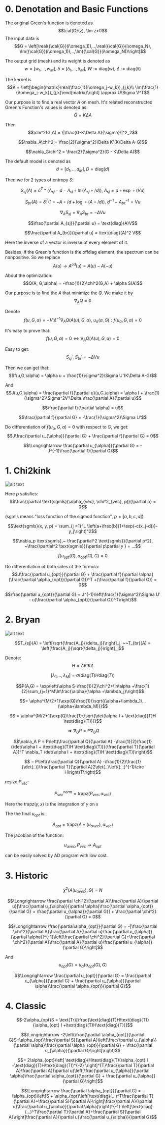 # 0. Denotation and Basic Functions

The original Green's function is denoted as
$$\cal{G}(z), \Im z>0$$
The input data is 
$$G = \left[\real({\cal{G}}(i\omega_1)),..,\real({\cal{G}}(i\omega_N), \Im({\cal{G}}(i\omega_1)),..,\Im({\cal{G}}(i\omega_N))\right]$$

The output grid (mesh) and its weight is denoted as
$$w = [w_1,..,w_M],~\delta = [\delta_1,..,\delta_M],~W := \text{diag}(w), ~\Delta:=\text{diag}(\delta)$$

The kernel is
$$K = \left[\begin{matrix}\real(\frac{1}{i\omega_j-w_k})_{j,k}\\ \Im(\frac{1}{i\omega_j-w_k})_{j,k}\end{matrix}\right] \approx U\Sigma V^T$$

Our purpose is to find a real vector $A$ on mesh. It's related reconstructed Green's Function's values is denoted as:
$$\widetilde{G} = K\Delta A$$

Then
$$\chi^2(G,A) = \|\frac{G-K\Delta A}{\sigma}\|^2_2$$

$$\nabla_A\chi^2 = \frac{2}{\sigma^2}\Delta K'(K\Delta A-G)$$

$$\nabla_G\chi^2 = \frac{2}{\sigma^2}(G - K\Delta A)$$

The default model is denoted as 
$$d = [d_1,..,d_M], D = \text{diag}(d)$$

Then we for 2 types of entropy $S$:

$$S_{sj}(A) = \delta^T * (A_{sj} - d - A_{sj} \circ \ln(A_{sj} \circ/d)), ~ A_{sj} = d \circ \exp\circ (Vu)$$

$$S_{br}(A) = \delta^T(1 \circ- A \circ/d + \log\circ(A\circ/d)), ~d^{-1}-A_{br}^{-1} = Vu$$

$$\nabla_A S_{sj} =\nabla_A S_{br}= -\Delta Vu$$

$$\frac{\partial A_{sj}}{\partial u} = \text{diag}(A)V$$

$$\frac{\partial A_{br}}{\partial u} = \text{diag}(A)^2 V$$

Here the inverse of a vector is inverse of every element of it.

Besides, if the Green's function is the offdiag element, the spectrum can be nonpositive. So we replace 
$$A(u) \to A^{od}(u) = A(u) - A(-u)$$

About the optimization:
$$Q(A, G,\alpha) = -\frac{1}{2}\chi^2(G,A) + \alpha S(A)$$

Our purpose is to find the $A$ that minimize the $Q$. We make it by
$$\nabla_A Q = 0$$

Denote
$$f(u,G,\alpha) = -V'\Delta^{-1}\nabla_A Q(A(u),G,\alpha), ~ u_{\alpha}(\alpha, G): f(u_{\alpha},G,\alpha) = 0$$

It's easy to prove that: 
$$f(u,G,\alpha) = 0 \Longleftrightarrow \nabla_A Q(A(u),G,\alpha) = 0$$

Easy to get:
$$S_{sj}',~S_{br}' = -\Delta Vu$$

Then we can get that:
$$f(u,G,\alpha) = \alpha u + \frac{1}{\sigma^2}\Sigma U'(K\Delta A-G)$$

And
$$J(u,G,\alpha) = \frac{\partial f}{\partial u}(u,G,\alpha) = \alpha I + \frac{1}{\sigma^2}\Sigma^2V'\Delta \frac{\partial A}{\partial u}$$

$$\frac{\partial f}{\partial \alpha} = u$$

$$\frac{\partial f}{\partial G} = -\frac{1}{\sigma^2}\Sigma U'$$

Do differentiation of $f(u_{\alpha},G,\alpha)=0$ with respect to $G$, we get:
$$J\frac{\partial u_{\alpha}}{\partial G} + \frac{\partial f}{\partial G} = 0$$

$$\Longrightarrow \frac{\partial u_{\alpha}}{\partial G} = -J^{-1}\frac{\partial f}{\partial G}$$

# 1. Chi2kink
![alt text](chi2kink.png)

Here $p$ satisfies:
$$\frac{\partial \text{sgmls}(\alpha_{vec}, \chi^2_{vec}, p)}{\partial p} = 0$$

($\text{sgmls}$ means "loss function of the sigmod function", $p = [a,b,c,d]$)

$$\text{sgmls}(x, y, p) = \sum_{j =1}^L  \left(a+\frac{b}{1+\exp(-c(x_j-d))}-y_j\right)^2$$

$$\nabla_p \text{sgmls},~ \frac{\partial^2 \text{sgmls}}{\partial p^2}, ~\frac{\partial^2 \text{sgmls}}{\partial p\partial y } = ...$$

$$f(u_{opt}(G), \alpha_{opt}(G),G) = 0$$

Do differentiation of both sides of the formula:
$$J\frac{\partial u_{opt}}{\partial G} + \frac{\partial f}{\partial \alpha}(\frac{\partial \alpha_{opt}}{\partial G})^T +(\frac{\partial f}{\partial G}) = 0$$

$$\frac{\partial u_{opt}}{\partial G} =  J^{-1}\left(\frac{1}{\sigma^2}\Sigma U' - u(\frac{\partial \alpha_{opt}}{\partial G})^T\right)$$

# 2. Bryan
![alt text](bryan.png)

$$T_{sj}(A) = \left[\sqrt{\frac{A_j}{\delta_j}}\right]_j, ~~T_{br}(A) = \left[\frac{A_j}{\sqrt{\delta_j}}\right]_j$$

Denote:
$$H = \Delta K'K\Delta$$

$$[\lambda_1, .., \lambda_M] = \sigma(\text{diag}(T)H\text{diag}(T))$$

$$P(A,G) = \exp\left(\alpha S-\frac{1}{2}\chi^2+\ln\alpha +\frac{1}{2}\sum_{j=1}^M\ln\frac{\alpha}{\alpha +\lambda_j}\right)$$

$$= \alpha^{M/2+1}\exp(Q)\frac{1}{\sqrt{(\alpha+\lambda_1)...(\alpha+\lambda_M)}}$$

$$ = \alpha^{M/2+1}\exp(Q)\frac{1}{\sqrt{\det(\alpha I + \text{diag}(T)H \text{diag}(T))}}$$

$$\Longrightarrow \nabla_GP = P\nabla_G Q$$

$$\nabla_A P = P\left(\frac{\partial Q}{\partial A} -\frac{1}{2}\frac{1}{\det(\alpha I + \text{diag}(T)H \text{diag}(T))}(\frac{\partial T}{\partial A})^T \nabla_T \det(\alpha I + \text{diag}(T)H \text{diag}(T))\right)$$

$$ = P\left(\frac{\partial Q}{\partial A} -\frac{1}{2}\frac{1}{\det(..)}\frac{\partial T}{\partial A}2\det(..)\left((...)^{-1}\circ H\right)T\right)$$

resize $P_{vec}$:

$$P^{norm}_{vec} = \text{trapz}(P_{vec}, \alpha_{vec})$$

Here the $\text{trapz}(y, x)$ is the integration of $y$ on $x$

The the final $u_{opt}$ is:

$$A_{opt} = \text{trapz}(A\circ(u_{\alpha vec}), \alpha_{vec})$$

The jacobian of the function:

$$u_{\alpha vec},P_{vec} \to A_{opt}$$

can be easily solved by AD program with low cost.

# 3. Historic
$$\chi^2(A(u_{\alpha vec}),G) = N$$

$$\Longrightarrow \frac{\partial \chi^2}{\partial A}\frac{\partial A}{\partial u}[\frac{\partial u_{\alpha}}{\partial \alpha}\frac{\partial \alpha_{opt}}{\partial G} + \frac{\partial u_{\alpha}}{\partial G}] + \frac{\partial \chi^2}{\partial G} = 0$$

$$\Longrightarrow \frac{\partial\alpha_{opt}}{\partial G} = -[\frac{\partial \chi^2}{\partial A}\frac{\partial A}{\partial u}\frac{\partial u_{\alpha}}{\partial \alpha}]^{-1}\left[\frac{\partial \chi^2}{\partial G}+\frac{\partial \chi^2}{\partial A}\frac{\partial A}{\partial u}\frac{\partial u_{\alpha}}{\partial G}\right]$$

And
$$u_{opt}(G) = u_{\alpha}(\alpha_{opt}(G),G)$$

$$\Longrightarrow \frac{\partial u_{opt}}{\partial G} = \frac{\partial u_{\alpha}}{\partial G} + \frac{\partial u_{\alpha}}{\partial \alpha}\frac{\partial \alpha_{opt}}{\partial G}$$

# 4. Classic
$$-2\alpha_{opt}S = \text{Tr}[\frac{\text{diag}(T)H\text{diag}(T)}{\alpha_{opt} I +\text{diag}(T)H\text{diag}(T)}]$$

$$\Longrightarrow -2\left(\frac{\partial \alpha_{opt}}{\partial G}S+\alpha_{opt}\frac{\partial S}{\partial A}\left[\frac{\partial u_{\alpha}}{\partial \alpha}\frac{\partial \alpha_{opt}}{\partial G} + \frac{\partial u_{\alpha}}{\partial G}\right]\right)$$

$$= 2\alpha_{opt}\left[ \text{diag}(H\text{diag}(T)(\alpha_{opt} I +\text{diag}(T)H\text{diag}(T))^{-2} \right]^{T}\frac{\partial T}{\partial A}\frac{\partial A}{\partial u}\left[\frac{\partial u_{\alpha}}{\partial \alpha}\frac{\partial \alpha_{opt}}{\partial G} + \frac{\partial u_{\alpha}}{\partial G}\right]$$

$$\Longrightarrow \frac{\partial \alpha_{opt}}{\partial G} = -\alpha_{opt}\left[S + \alpha_{opt}\left[\text{diag}(...)^T\frac{\partial T}{\partial A}+\frac{\partial S}{\partial A}\right]\frac{\partial A}{\partial u}\frac{\partial u_{\alpha}}{\partial \alpha}\right]^{-1}   \left[\text{diag}(...)^T\frac{\partial T}{\partial A}+\frac{\partial S}{\partial A}\right]\frac{\partial A}{\partial u}\frac{\partial u_{\alpha}}{\partial G}$$
